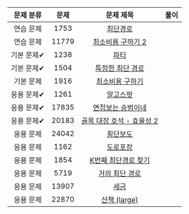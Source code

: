| 문제 분류 | 문제 | 문제 제목 | 풀이 |
| :--: | :--: | :--: | :--: |
| 연습 문제 | 1753 | [최단경로](https://www.acmicpc.net/problem/1753) |  |
| 연습 문제 | 11779 | [최소비용 구하기 2](https://www.acmicpc.net/problem/11779) |  |
| 기본 문제✔ | 1238 | [파티](https://www.acmicpc.net/problem/1238) |  |
| 기본 문제✔ | 1504 | [특정한 최단 경로](https://www.acmicpc.net/problem/1504) |  |
| 기본 문제 | 1916 | [최소비용 구하기](https://www.acmicpc.net/problem/1916) |  |
| 응용 문제✔ | 1261 | [알고스팟](https://www.acmicpc.net/problem/1261) |  |
| 응용 문제✔ | 17835 | [면접보는 승범이네](https://www.acmicpc.net/problem/17835) |  |
| 응용 문제✔ | 20183 | [골목 대장 호석 - 효율성 2](https://www.acmicpc.net/problem/20183) |  |
| 응용 문제 | 24042 | [횡단보도](https://www.acmicpc.net/problem/24042) |  |
| 응용 문제 | 1162 | [도로포장](https://www.acmicpc.net/problem/1162) |  |
| 응용 문제 | 1854 | [K번째 최단경로 찾기](https://www.acmicpc.net/problem/1854) |  |
| 응용 문제 | 5719 | [거의 최단 경로](https://www.acmicpc.net/problem/5719) |  |
| 응용 문제 | 13907 | [세금](https://www.acmicpc.net/problem/13907) |  |
| 응용 문제 | 22870 | [산책 (large)](https://www.acmicpc.net/problem/22870) |  |
